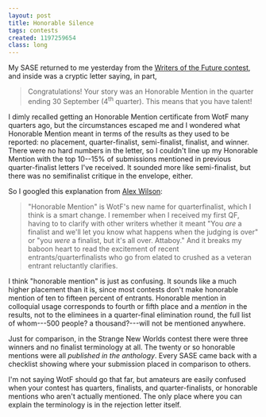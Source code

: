 ```yaml
---
layout: post
title: Honorable Silence
tags: contests
created: 1197259654
class: long
---
```

My SASE returned to me yesterday from the [Writers of the Future contest](http://www.writersofthefuture.com/), and inside was a cryptic letter saying, in part,

> Congratulations!  Your story was an Honorable Mention in the quarter ending 30 September (4<sup>th</sup> quarter).  This means that you have talent!

I dimly recalled getting an Honorable Mention certificate from WotF many quarters ago, but the circumstances escaped me and I wondered what Honorable Mention meant in terms of the results as they used to be reported:  no placement, quarter-finalist, semi-finalist, finalist, and winner.<!--break-->  There were no hard numbers in the letter, so I couldn't line up my Honorable Mention with the top 10--15% of submissions mentioned in previous quarter-finalist letters I've received.  It sounded more like semi-finalist, but there was no semifinalist critique in the envelope, either.

So I googled this explanation from [Alex Wilson](http://www.alexwilson.com/projects/journal/2007_submissionlog_25.php):

> "Honorable Mention" is WotF's new name for quarterfinalist, which I think is a smart change. I remember when I received my first QF, having to to clarify with other writers whether it meant "You *are* a finalist and we'll let you know what happens when the judging is over" or "you *were* a finalist, but it's all over. Attaboy." And it breaks my baboon heart to read the excitement of recent entrants/quarterfinalists who go from elated to crushed as a veteran entrant reluctantly clarifies.

I think "honorable mention" is just as confusing.  It sounds like a much higher placement than it is, since most contests don't make honorable mention of ten to fifteen percent of entrants.  Honorable mention in colloquial usage corresponds to fourth or fifth place and a *mention* in the results, not to the eliminees in a quarter-final elimination round, the full list of whom---500 people?  a thousand?---will not be mentioned anywhere.

Just for comparison, in the Strange New Worlds contest there were three winners and no finalist terminology at all.  The twenty or so honorable mentions were all *published in the anthology*.  Every SASE came back with a checklist showing where your submission placed in comparison to others.

I'm not saying WotF should go that far, but amateurs are easily confused when your contest has quarters, finalists, and quarter-finalists, or honorable mentions who aren't actually mentioned.  The only place where you can explain the terminology is in the rejection letter itself.
